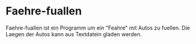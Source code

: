 # Faehre-fuallen
Faehre-fuallen ist ein Programm um ein "Feahre" mit Autos zu fuellen.
Die Laegen der Autos kann aus Textdatein gladen werden.
